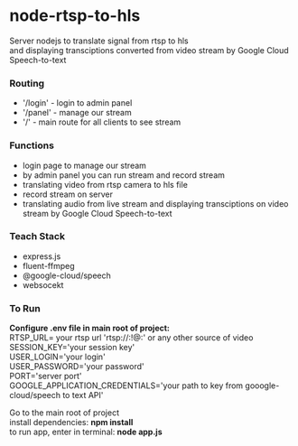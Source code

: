 # node-rtsp-to-hls

Server nodejs to translate signal from rtsp to hls<br>
and displaying transciptions converted from video stream by Google Cloud Speech-to-text

### Routing

- '/login' - login to admin panel
- '/panel' - manage our stream
- '/' - main route for all clients to see stream

### Functions

- login page to manage our stream
- by admin panel you can run stream and record stream
- translating video from rtsp camera to hls file
- record stream on server
- translating audio from live stream and displaying transciptions on video stream by Google Cloud Speech-to-text

### Teach Stack

- express.js
- fluent-ffmpeg
- @google-cloud/speech
- websocekt

### To Run

**Configure .env file in main root of project:<br>**
RTSP_URL= your rtsp url 'rtsp://<login>:<password>!@<ip>:<port>' or any other source of video<br>
SESSION_KEY='your session key'<br>
USER_LOGIN='your login'<br>
USER_PASSWORD='your password'<br>
PORT='server port'<br>
GOOGLE_APPLICATION_CREDENTIALS='your path to key from gooogle-cloud/speech to text API'<br>

Go to the main root of project<br>
install dependencies: **npm install**<br>
to run app, enter in terminal: **node app.js**
